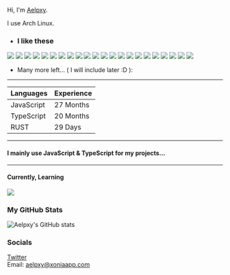 Hi,
I'm
<a href="https://twitter.com/aelpxy">Aelpxy</a>.

 I use Arch Linux.

- ### I like these

![](https://img.shields.io/badge/React-black?style=for-the-badge&logo=react)
![](https://img.shields.io/badge/Next.js-black?style=for-the-badge&logo=Next.js)
![](https://img.shields.io/badge/Vue-black?style=for-the-badge&logo=vue.js)
![](https://img.shields.io/badge/Svelte-black?style=for-the-badge&logo=svelte)
![](https://img.shields.io/badge/Express-black?style=for-the-badge&logo=express)
![](https://img.shields.io/badge/Fastify-black?style=for-the-badge&logo=Fastify)
![](https://img.shields.io/badge/GraphQL-black?style=for-the-badge&logo=GraphQL)
![](https://img.shields.io/badge/MongoDB-black?style=for-the-badge&logo=MongoDB)
![](https://img.shields.io/badge/PostgreSQL-black?style=for-the-badge&logo=PostgreSQL)
![](https://img.shields.io/badge/Heroku-black?style=for-the-badge&logo=Heroku)
![](https://img.shields.io/badge/Docker-black?style=for-the-badge&logo=docker)
![](https://img.shields.io/badge/Supabase-black?style=for-the-badge&logo=Supabase)
![](https://img.shields.io/badge/Railway-black?style=for-the-badge&logo=Railway)
![](https://img.shields.io/badge/Git-black?style=for-the-badge&logo=Git)
![](https://img.shields.io/badge/Node.js-black?style=for-the-badge&logo=Node.js)
![](https://img.shields.io/badge/Deno-black?style=for-the-badge&logo=Deno)
![](https://img.shields.io/badge/Raspberry_Pi-black?style=for-the-badge&logo=RaspberryPi)
![](https://img.shields.io/badge/Firefox_Browser-black?style=for-the-badge&logo=FirefoxBrowser)
![](https://img.shields.io/badge/Redis-black?style=for-the-badge&logo=redis)
![](https://img.shields.io/badge/Firebase-black?style=for-the-badge&logo=firebase)
![](https://img.shields.io/badge/Netlify-black?style=for-the-badge&logo=netlify)
![](https://img.shields.io/badge/RustLang-black?style=for-the-badge&logo=rust)

- Many more left... ( I will include later :D ):
---

Languages | Experience
------------ | -------------
JavaScript | 27 Months
TypeScript | 20 Months
RUST | 29 Days

---
#### I mainly use JavaScript & TypeScript for my projects...
---
#### Currently, Learning 
![](https://img.shields.io/badge/Go-black?style=for-the-badge&logo=go)

### My GitHub Stats
![Aelpxy's GitHub stats](https://github-readme-stats.vercel.app/api?username=aelpxy&show_icons=true)

### Socials
[Twitter](https://twitter.com/aelpxy)
<br>
Email: [aelpxy@xoniaapp.com](mailto:aelpxy@protonmail.com)
